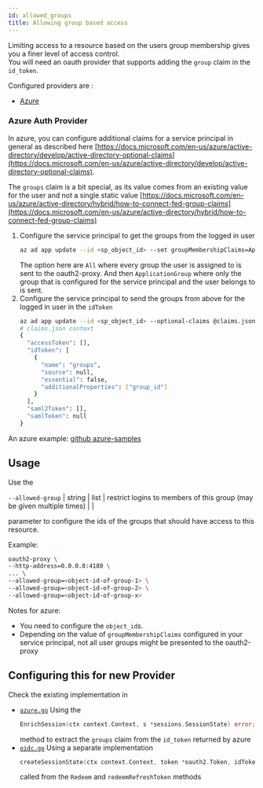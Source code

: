```yaml
---
id: allowed_groups
title: Allowing group based access
---
```


Limiting access to a resource based on the users group membership gives you a finer level of access control.  
You will need an oauth provider that supports adding the `group` claim in the `id_token`.

Configured providers are :

- [Azure](#azure-auth-provider)

### Azure Auth Provider

In azure, you can configure additional claims for a service principal in general as described here
[https://docs.microsoft.com/en-us/azure/active-directory/develop/active-directory-optional-claims](https://docs.microsoft.com/en-us/azure/active-directory/develop/active-directory-optional-claims).

The `groups` claim is a bit special, as its value comes from an existing value for the user and not a single static value 
[https://docs.microsoft.com/en-us/azure/active-directory/hybrid/how-to-connect-fed-group-claims](https://docs.microsoft.com/en-us/azure/active-directory/hybrid/how-to-connect-fed-group-claims)  

1. Configure the service principal to get the groups from the logged in user   
   ```bash
   az ad app update --id <sp_object_id> --set groupMembershipClaims=ApplicationGroup
   ```
   The option here are `All` where every group the user is assigned to is sent to the oauth2-proxy. 
   And then `ApplicationGroup` where only the group that is configured for the service principal and the user belongs to
   is sent.
2. Configure the service principal to send the groups from above for the logged in user in the `idToken`
   ```bash
   az ad app update --id <sp_object_id> --optional-claims @claims.json
   # claims.json context
   {
     "accessToken": [],
     "idToken": [
       {
         "name": "groups",
         "source": null,
         "essential": false,
         "additionalProperties": ["group_id"]
       }
     ],
     "saml2Token": [],
     "samlToken": null
   }
   ```

An azure example: [github azure-samples](https://github.com/Azure-Samples/active-directory-aspnetcore-webapp-openidconnect-v2/blob/master/5-WebApp-AuthZ/5-2-Groups/README.md#configure-your-application-to-receive-the-groups-claim-values-from-a-filtered-set-of-groups-a-user-may-be-assigned-to)

## Usage
Use the
 
`--allowed-group` | string \| list | restrict logins to members of this group (may be given multiple times) | |

parameter to configure the ids of the groups that should have access to this resource.

Example:  
```bash
oauth2-proxy \
--http-address=0.0.0.0:4180 \
... \
--allowed-group=<object-id-of-group-1> \
--allowed-group=<object-id-of-group-2> \
--allowed-group=<object-id-of-group-x>
```

Notes for azure:  
* You need to configure the `object_id`s.
* Depending on the value of `groupMembershipClaims` configured in your service principal, not all user groups might be
presented to the oauth2-proxy

## Configuring this for new Provider

Check the existing implementation in 
* [`azure.go`](/providers/azure.go)
  Using the
  ```go
  EnrichSession(ctx context.Context, s *sessions.SessionState) error;
  ```
  method to extract the `groups` claim from the `id_token` returned by azure
* [`oidc.go`](/providers/oidc.go)
  Using a separate implementation
  ```go
  createSessionState(ctx context.Context, token *oauth2.Token, idToken *oidc.IDToken) (*sessions.SessionState, error);
  ```
  called from the `Redeem` and `redeemRefreshToken` methods